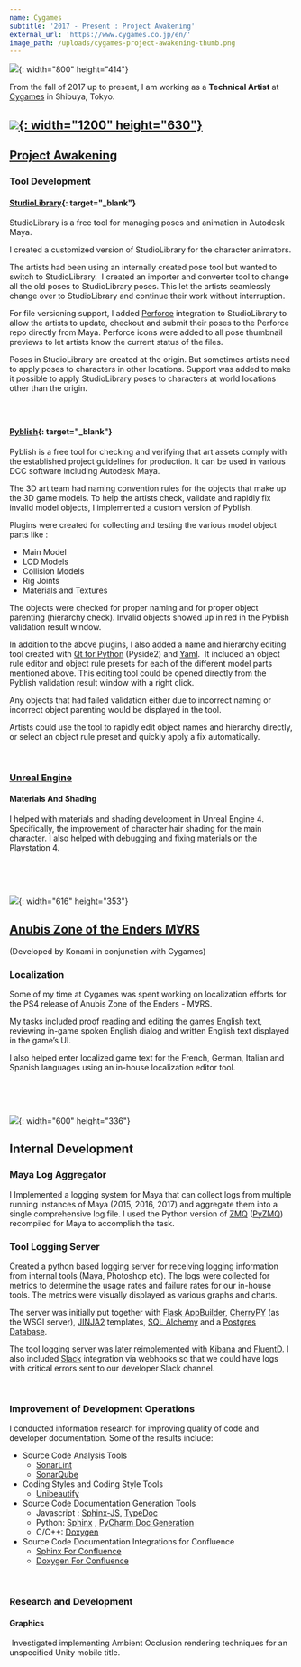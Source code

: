 ```yaml
---
name: Cygames
subtitle: '2017 - Present : Project Awakening'
external_url: 'https://www.cygames.co.jp/en/'
image_path: /uploads/cygames-project-awakening-thumb.png
---
```


![](/uploads/cyagames-logo-2.png){: width="800" height="414"}

From the fall of 2017 up to present, I am working as a **Technical Artist** at [Cygames](https://www.cygames.co.jp/en/) in Shibuya, Tokyo.

## [![](/uploads/cygames-project-awakening.png){: width="1200" height="630"}](https://projectawakening.com/en/)

## [Project Awakening](https://projectawakening.com/en/)

### Tool Development

#### [StudioLibrary](https://www.studiolibrary.com/){: target="_blank"}

StudioLibrary is a free tool for managing poses and animation in Autodesk Maya.

I created a customized version of StudioLibrary for the character animators.

The artists had been using an internally created pose tool but wanted to switch to StudioLibrary.&nbsp; I created an importer and converter tool to change all the old poses to StudioLibrary poses. This let the artists seamlessly change over to StudioLibrary and continue their work without interruption.

For file versioning support, I added [Perforce](https://www.perforce.com/) integration to StudioLibrary to allow the artists to update, checkout and submit their poses to the Perforce repo directly from Maya. Perforce icons were added to all pose thumbnail previews to let artists know the current status of the files.

Poses in StudioLibrary are created at the origin. But sometimes artists need to apply poses to characters in other locations. Support was added to make it possible to apply StudioLibrary poses to characters at world locations other than the origin.

##### &nbsp;

#### [Pyblish](https://pyblish.com/){: target="_blank"}

Pyblish is a free tool for checking and verifying that art assets comply with the established project guidelines for production. It can be used in various DCC software including Autodesk Maya.

The 3D art team had naming convention rules for the objects that make up the 3D game models. To help the artists check, validate and rapidly fix invalid model objects, I implemented a custom version of Pyblish.

Plugins were created for collecting and testing the various model object parts like :

* Main Model
* LOD Models
* Collision Models
* Rig Joints
* Materials and Textures

The objects were checked for proper naming and for proper object parenting (hierarchy check). Invalid objects showed up in red in the Pyblish validation result window.

In addition to the above plugins, I also added a name and hierarchy editing tool created with [Qt for Python](https://doc.qt.io/qtforpython/) (Pyside2) and [Yaml](https://yaml.org/).&nbsp; It included an object rule editor and object rule presets for each of the different model parts mentioned above. This editing tool could be opened directly from the Pyblish validation result window with a right click.

Any objects that had failed validation either due to incorrect naming or incorrect object parenting would be displayed in the tool.

Artists could use the tool to rapidly edit object names and hierarchy directly, or select an object rule preset and quickly apply a fix automatically.

&nbsp;

### [Unreal Engine](https://www.unrealengine.com/en-US/)

#### Materials And Shading

I helped with materials and shading development in Unreal Engine 4. Specifically, the improvement of character hair shading for the main character. I also helped with debugging and fixing materials on the Playstation 4.

&nbsp;

&nbsp;

![](/uploads/anubis-zone-of-the-enders-large.jpg){: width="616" height="353"}

## [Anubis Zone of the Enders M∀RS](https://www.konami.com/games/zoe_mars/as/en/)

(Developed by Konami in conjunction with Cygames)

### Localization

Some of my time at Cygames was spent working on localization efforts for the PS4 release of Anubis Zone of the Enders - M∀RS.

My tasks included proof reading and editing the games English text, reviewing in-game spoken English dialog and written English text displayed in the game’s UI.

I also helped enter localized game text for the French, German, Italian and Spanish languages using an in-house localization editor tool.

&nbsp;

&nbsp;

![](/uploads/cygames-logo-technical.jpg){: width="600" height="336"}

## Internal Development

### Maya Log Aggregator

I Implemented a logging system for Maya that can collect logs from multiple running instances of Maya (2015, 2016, 2017) and aggregate them into a single comprehensive log file. I used the Python version of [ZMQ](https://zeromq.org) ([PyZMQ](https://zeromq.org/languages/python/)) recompiled for Maya to accomplish the task.

### Tool Logging Server

Created a python based logging server for receiving logging information from internal tools (Maya, Photoshop etc). The logs were collected for metrics to determine the usage rates and failure rates for our in-house tools. The metrics were visually displayed as various graphs and charts.

The server was initially put together with [Flask AppBuilder](https://flaskappbuilder.pythonanywhere.com/), [CherryPY](https://cherrypy.org/) (as the WSGI server), [JINJA2](https://palletsprojects.com/p/jinja/) templates, [SQL Alchemy](https://www.sqlalchemy.org/) and a [Postgres Database](https://www.postgresql.org/).

The tool logging server was later reimplemented with [Kibana](https://www.elastic.co/kibana) and [FluentD](https://www.fluentd.org/). I also included [Slack](https://slack.com/) integration via webhooks so that we could have logs with critical errors sent to our developer Slack channel.

&nbsp;

### Improvement of Development Operations

I conducted information research for improving quality of code and developer documentation. Some of the results include:

* Source Code Analysis Tools
  * [SonarLint](https://www.sonarlint.org/)
  * [SonarQube](https://www.sonarqube.org/)
* Coding Styles and Coding Style Tools
  * [Unibeautify](https://unibeautify.com/)
* Source Code Documentation Generation Tools
  * Javascript : [Sphinx-JS](https://github.com/mozilla/sphinx-js), [TypeDoc](https://typedoc.org/)
  * Python: [Sphinx](https://www.sphinx-doc.org/en/master/) , [PyCharm Doc Generation](https://www.jetbrains.com/help/pycharm/generating-reference-documentation.html)
  * C/C++: [Doxygen](https://www.doxygen.nl/)
* Source Code Documentation Integrations for Confluence
  * [Sphinx For Confluence](https://github.com/sphinx-contrib/confluencebuilder)
  * [Doxygen For Confluence](https://docs.appfusions.com/display/DOXYGEN/Home)

&nbsp;

### Research and Development

#### Graphics

&nbsp;Investigated implementing Ambient Occlusion rendering techniques for an unspecified Unity mobile title.

## &nbsp;